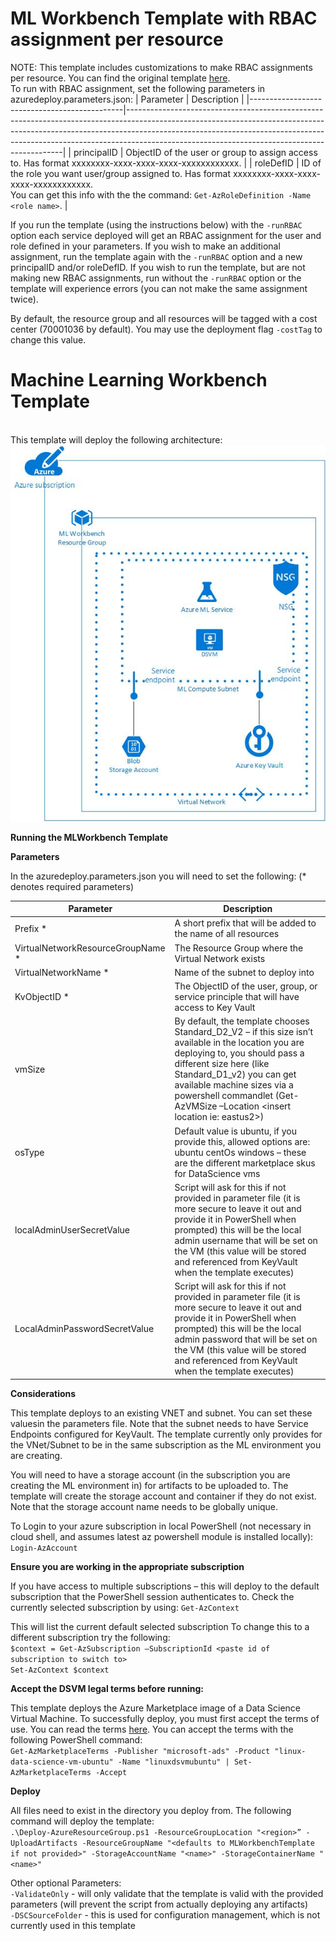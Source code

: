 # ML Workbench Template with RBAC assignment per resource
NOTE: This template includes customizations to make RBAC assignments per resource. You can find the original template [here](https://github.com/Azure/MLWorkbenchTemplate/).
<br>To run with RBAC assignment, set the following parameters in azuredeploy.parameters.json:
| Parameter                              | Description                                                                                                                                                                                                                                                                                            |
|----------------------------------------------|--------------------------------------------------------------------------------------------------------------------------------------------------------------------------------------------------------------------------------------------------------------------------------------------------------|
| principalID                                  | ObjectID of the user or group to assign access to. Has format xxxxxxxx-xxxx-xxxx-xxxx-xxxxxxxxxxxx.                                                                                                                                                                                        |
| roleDefID                                    | ID of the role you want user/group assigned to. Has format xxxxxxxx-xxxx-xxxx-xxxx-xxxxxxxxxxxx.<br>You can get this info with the the command: `Get-AzRoleDefinition -Name <role name>`.                                                 |

If you run the template (using the instructions below) with the `-runRBAC` option each service deployed will get an RBAC assignment for the user and role defined in your parameters. If you wish to make an additional assignment, run the template again with the `-runRBAC` option and a new principalID and/or roleDefID. If you wish to run the template, but are not making new RBAC assignments, run without the `-runRBAC` option or the template will experience errors (you can not make the same assignment twice).

By default, the resource group and all resources will be tagged with a cost center (70001036 by default). You may use the deployment flag `-costTag` to change this value.

# Machine Learning Workbench Template

<br>This template will deploy the following architecture:
<br>![Architecture Diagram](https://github.com/Azure/MLWorkbenchTemplate/blob/master/MLWorkbench%20Template%20Architecture.jpg?raw=true)

**Running the MLWorkbench Template**

**Parameters**

In the azuredeploy.parameters.json you will need to set the following: (\*
denotes required parameters)

| Parameter                              | Description                                                                                                                                                                                                                                                                                            |
|----------------------------------------------|--------------------------------------------------------------------------------------------------------------------------------------------------------------------------------------------------------------------------------------------------------------------------------------------------------|
| Prefix \*                                    | A short prefix that will be added to the name of all resources                                                                                                                                                                                                                                        |
| VirtualNetworkResourceGroupName \*           | The Resource Group where the Virtual Network exists                                                                                                                                                                                                                                                    |
| VirtualNetworkName \*                        | Name of the subnet to deploy into                                                                                                                                                                                                                                                                      |
| KvObjectID \*                                | The ObjectID of the user, group, or service principle that will have access to Key Vault                                                                                                                                                                                                               |
| vmSize                                       | By default, the template chooses Standard_D2_V2 – if this size isn’t available in the location you are deploying to, you should pass a different size here (like Standard_D1_v2) you can get available machine sizes via a powershell commandlet (Get-AzVMSize –Location \<insert location ie: eastus2\>) |
| osType                                       | Default value is ubuntu, if you provide this, allowed options are: ubuntu centOs windows – these are the different marketplace skus for DataScience vms                                                                                                                                                |
| localAdminUserSecretValue                    | Script will ask for this if not provided in parameter file (it is more secure to leave it out and provide it in PowerShell when prompted) this will be the local admin username that will be set on the VM (this value will be stored and referenced from KeyVault when the template executes)         |
| LocalAdminPasswordSecretValue                | Script will ask for this if not provided in parameter file (it is more secure to leave it out and provide it in PowerShell when prompted) this will be the local admin password that will be set on the VM (this value will be stored and referenced from KeyVault when the template executes)         |

**Considerations**

This template deploys to an existing VNET and subnet. You can set these valuesin the parameters file. Note that the subnet needs to have Service Endpoints configured for KeyVault. The template currently only provides for the VNet/Subnet to be in the same subscription as the ML environment you are creating.

You will need to have a storage account (in the subscription you are creating the ML environment in) for artifacts to be uploaded to. The template will create the storage account and container if they do not exist. Note that the storage account name needs to be globally unique.

To Login to your azure subscription in local PowerShell (not necessary in cloud shell, and assumes latest az powershell module is installed locally): `Login-AzAccount`

**Ensure you are working in the appropriate subscription**

If you have access to multiple subscriptions – this will deploy to the default subscription that the PowerShell session authenticates to. Check the currently selected subscription by using: `Get-AzContext`

This will list the current default selected subscription To change this to a different subscription try the following: 
<br/>
`$context = Get-AzSubscription –SubscriptionId <paste id of subscription to switch to>` 
<br/>
`Set-AzContext $context`

**Accept the DSVM legal terms before running:**

This template deploys the Azure Marketplace image of a Data Science Virtual Machine. To successfully deploy, you must first accept the terms of use. You can read the terms [here](https://storelegalterms.blob.core.windows.net/legalterms/3E5ED_legalterms_MICROSOFT%253a2DADS%253a24LINUX%253a2DDATA%253a2DSCIEN). 
You can accept the terms with the following PowerShell command: 
<br/>`Get-AzMarketplaceTerms -Publisher "microsoft-ads" -Product "linux-data-science-vm-ubuntu" -Name "linuxdsvmubuntu" | Set-AzMarketplaceTerms -Accept`

**Deploy**

All files need to exist in the directory you deploy from. The following command will deploy the template:
<br/>`.\Deploy-AzureResourceGroup.ps1 -ResourceGroupLocation "<region>” -UploadArtifacts -ResourceGroupName "<defaults to MLWorkbenchTemplate if not provided>" -StorageAccountName "<name>" -StorageContainerName "<name>"`

Other optional Parameters:
<br/>`-ValidateOnly` - will only validate that the template is valid with the provided parameters (will prevent the script from actually deploying any artifacts)
<br/>`-DSCSourceFolder` - this is used for configuration management, which is not currently used in this template
